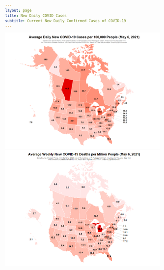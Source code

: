 ```yaml
---
layout: page
title: New Daily COVID Cases
subtitle: Current New Daily Confirmed Cases of COVID-19
---
```


![](Plots/COVID_map.png)
![](Plots/COVID_deaths_map.png)
